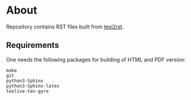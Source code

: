 # About

Repository contains RST files built from [texi2rst](https://github.com/davidmalcolm/texi2rst).

## Requirements

One needs the following packages for building of HTML and PDF version:

```
make
git
python3-Sphinx
python3-Sphinx-latex
texlive-tex-gyre
```

